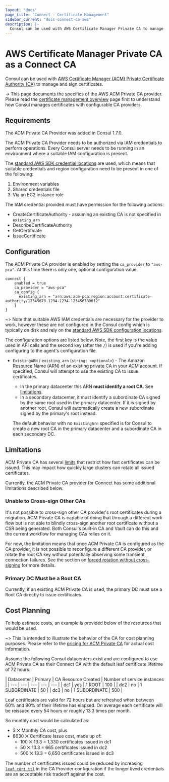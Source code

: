 ```yaml
---
layout: "docs"
page_title: "Connect - Certificate Management"
sidebar_current: "docs-connect-ca-aws"
description: |-
  Consul can be used with AWS Certificate Manager Private CA to manage and sign certificates.
---
```


# AWS Certificate Manager Private CA as a Connect CA

Consul can be used with [AWS Certificate Manager (ACM) Private Certificate
Authority
(CA)](https://aws.amazon.com/certificate-manager/private-certificate-authority/)
to manage and sign certificates.

-> This page documents the specifics of the AWS ACM Private CA provider.
Please read the [certificate management overview](/docs/connect/ca.html)
page first to understand how Consul manages certificates with configurable
CA providers.

## Requirements

The ACM Private CA Provider was added in Consul 1.7.0.

The ACM Private CA Provider needs to be authorized via IAM credentials to
perform operations. Every Consul server needs to be running in an environment
where a suitable IAM configuration is present.

The [standard AWS SDK credential
locations](https://docs.aws.amazon.com/sdk-for-go/v1/developer-guide/configuring-sdk.html#specifying-credentials)
are used, which means that suitable credentials and region configuration need to be present in one of the following:

 1. Environment variables
 1. Shared credentials file
 1. Via an EC2 instance role

The IAM credential provided must have permission for the following actions:

 - CreateCertificateAuthority - assuming an existing CA is not specified in `existing_arn`
 - DescribeCertificateAuthority
 - GetCertificate
 - IssueCertificate

## Configuration

The ACM Private CA provider is enabled by setting the `ca_provider` to
`"aws-pca"`. At this time there is only one, optional configuration value.

```hcl
connect {
    enabled = true
    ca_provider = "aws-pca"
    ca_config {
      existing_arn = "arn:aws:acm-pca:region:account:certificate-authority/12345678-1234-1234-123456789012"
    }
}
```

 ~> Note that suitable AWS IAM credentials are necessary for the provider to
 work, however these are not configured in the Consul config which is typically
 on disk and rely on the [standard AWS SDK configuration
 locations](https://docs.aws.amazon.com/sdk-for-go/v1/developer-guide/configuring-sdk.html#specifying-credentials).

The configuration options are listed below. Note, the
first key is the value used in API calls and the second key (after the `/`)
is used if you're adding configuring to the agent's configuration file.

  * `ExistingARN` / `existing_arn` (`string: <optional>`) - The Amazon Resource
    Name (ARN) of an existing private CA in your ACM account. If specified,
    Consul will attempt to use the existing CA to issue certificates.
      - In the primary datacenter this ARN **must identify a root CA**. See
        [limitations](#limitations). 
      - In a secondary datacenter, it must identify a subordinate CA signed by
        the same root used in the primary datacenter. If it is signed by another
        root, Consul will automatically create a new subordinate signed by the
        primary's root instead.

      The default behavior with no `ExistingArn` specified is for Consul to
      create a new root CA in the primary datacenter and a subordinate CA in
      each secondary DC.

## Limitations

ACM Private CA has several
[limits](https://docs.aws.amazon.com/acm-pca/latest/userguide/PcaLimits.html)
that restrict how fast certificates can be issued. This may impact how quickly
large clusters can rotate all issued certificates.

Currently, the ACM Private CA provider for Connect has some additional
limitations described below.

### Unable to Cross-sign Other CAs

It's not possible to cross-sign other CA provider's root certificates during a
migration. ACM Private CA is capable of doing that through a different work flow
but is not able to blindly cross-sign another root certificate without a CSR
being generated. Both Consul's built-in CA and Vault can do this and the current
workflow for managing CAs relies on it.

For now, the limitation means that once ACM Private CA is configured as the CA
provider, it is not possible to reconfigure a different CA provider, or rotate
the root CA key without potentially observing some transient connection
failures. See the section on [forced rotation without
cross-signing](/docs/connect/ca.html#forced-rotation-without-cross-signing) for
more details.

### Primary DC Must be a Root CA

Currently, if an existing ACM Private CA is used, the primary DC must use a Root
CA directly to issue certificates.

## Cost Planning

To help estimate costs, an example is provided below of the resources that would
be used.

~> This is intended to illustrate the behavior of the CA for cost planning
purposes. Please refer to the [pricing for ACM Private
CA](https://aws.amazon.com/certificate-manager/pricing/) for actual cost
information.

Assume the following Consul datacenters exist and are configured to use ACM
Private CA as their Connect CA with the default leaf certificate lifetime of
72 hours:

| Datacenter | Primary | CA Resource Created | Number of service instances |
| --- | --- | --- | --- | --- |
| dc1 | yes | 1 ROOT | 100 |
| dc2 | no | 1 SUBORDINATE | 50 |
| dc3 | no | 1 SUBORDINATE | 500 |

Leaf certificates are valid for 72 hours but are refreshed when
between 60% and 90% of their lifetime has elapsed. On average each certificate
will be reissued every 54 hours or roughly 13.3 times per month.

So monthly cost would be calculated as:

 - 3 ⨉ Monthly CA cost, plus
 - 8630 ⨉ Certificate Issue cost, made up of:
    - 100 ⨉ 13.3 = 1,330 certificates issued in dc1
    - 50 ⨉ 13.3 = 665 certificates issued in dc2
    - 500 ⨉ 13.3 = 6,650 certificates issued in dc3

The number of certificates issued could be reduced by increasing
[`leaf_cert_ttl`](/docs/agent/options.html#ca_leaf_cert_ttl) in the CA Provider
configuration if the longer lived credentials are an acceptable risk tradeoff
against the cost.
